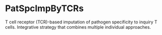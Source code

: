# PatSpcImpByTCRs
T cell receptor (TCR)-based imputation of pathogen specificity to inquiry T cells. Integrative strategy that combines multiple individual approaches.
